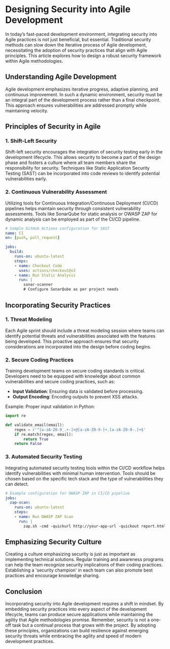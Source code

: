 # Designing Security into Agile Development

In today’s fast-paced development environment, integrating security into Agile practices is not just beneficial, but essential. Traditional security methods can slow down the iterative process of Agile development, necessitating the adoption of security practices that align with Agile principles. This article explores how to design a robust security framework within Agile methodologies.

## Understanding Agile Development

Agile development emphasizes iterative progress, adaptive planning, and continuous improvement. In such a dynamic environment, security must be an integral part of the development process rather than a final checkpoint. This approach ensures vulnerabilities are addressed promptly while maintaining velocity.

## Principles of Security in Agile

### 1. Shift-Left Security

Shift-left security encourages the integration of security testing early in the development lifecycle. This allows security to become a part of the design phase and fosters a culture where all team members share the responsibility for security. Techniques like Static Application Security Testing (SAST) can be incorporated into code reviews to identify potential vulnerabilities early.

### 2. Continuous Vulnerability Assessment

Utilizing tools for Continuous Integration/Continuous Deployment (CI/CD) pipelines helps maintain security through consistent vulnerability assessments. Tools like SonarQube for static analysis or OWASP ZAP for dynamic analysis can be employed as part of the CI/CD pipeline.

```yaml
# Sample GitHub Actions configuration for SAST
name: CI
on: [push, pull_request]

jobs:
  build:
    runs-on: ubuntu-latest
    steps:
    - name: Checkout Code
      uses: actions/checkout@v2
    - name: Run Static Analysis
      run: |
        sonar-scanner
        # Configure SonarQube as per project needs
```

## Incorporating Security Practices

### 1. Threat Modeling

Each Agile sprint should include a threat modeling session where teams can identify potential threats and vulnerabilities associated with the features being developed. This proactive approach ensures that security considerations are incorporated into the design before coding begins.

### 2. Secure Coding Practices

Training development teams on secure coding standards is critical. Developers need to be equipped with knowledge about common vulnerabilities and secure coding practices, such as:
- **Input Validation**: Ensuring data is validated before processing.
- **Output Encoding**: Encoding outputs to prevent XSS attacks.

Example: Proper input validation in Python:

```python
import re

def validate_email(email):
    regex = r'^[a-zA-Z0-9_.+-]+@[a-zA-Z0-9-]+.[a-zA-Z0-9-.]+$'
    if re.match(regex, email):
        return True
    return False
```

### 3. Automated Security Testing

Integrating automated security testing tools within the CI/CD workflow helps identify vulnerabilities with minimal human intervention. Tools should be chosen based on the specific tech stack and the type of vulnerabilities they can detect.

```yaml
# Example configuration for OWASP ZAP in CI/CD pipeline
jobs:
  zap-scan:
    runs-on: ubuntu-latest
    steps:
    - name: Run OWASP ZAP Scan
      run: |
        zap.sh -cmd -quickurl http://your-app-url -quickout report.html
```

## Emphasizing Security Culture

Creating a culture emphasizing security is just as important as implementing technical solutions. Regular training and awareness programs can help the team recognize security implications of their coding practices. Establishing a 'security champion' in each team can also promote best practices and encourage knowledge sharing.

## Conclusion

Incorporating security into Agile development requires a shift in mindset. By embedding security practices into every aspect of the development lifecycle, teams can produce secure applications while maintaining the agility that Agile methodologies promise. Remember, security is not a one-off task but a continual process that grows with the project. By adopting these principles, organizations can build resilience against emerging security threats while embracing the agility and speed of modern development practices.
